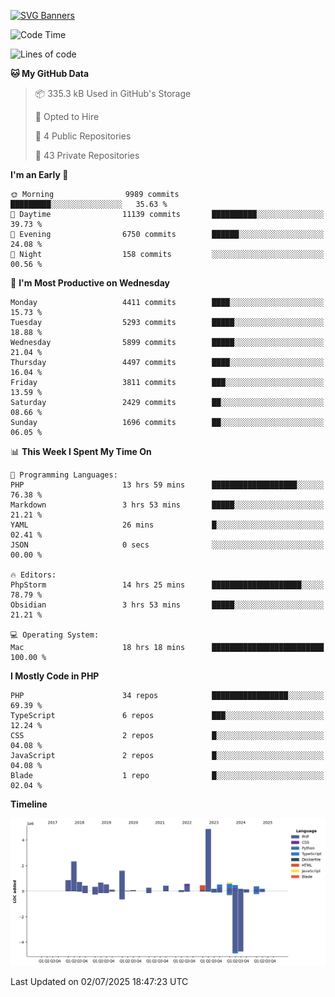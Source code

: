 [![SVG Banners](https://svg-banners.vercel.app/api?type=glitch&text1=Gere_Lajos%F0%9F%92%BB&width=800&height=400)](https://github.com/Akshay090/svg-banners)

<!--START_SECTION:waka-->
![Code Time](http://img.shields.io/badge/Code%20Time-2%2C641%20hrs%208%20mins-blue)

![Lines of code](https://img.shields.io/badge/From%20Hello%20World%20I%27ve%20Written-17.0%20million%20lines%20of%20code-blue)

**🐱 My GitHub Data** 

> 📦 335.3 kB Used in GitHub's Storage 
 > 
> 💼 Opted to Hire
 > 
> 📜 4 Public Repositories 
 > 
> 🔑 43 Private Repositories 
 > 
**I'm an Early 🐤** 

```text
🌞 Morning                9989 commits        █████████░░░░░░░░░░░░░░░░   35.63 % 
🌆 Daytime                11139 commits       ██████████░░░░░░░░░░░░░░░   39.73 % 
🌃 Evening                6750 commits        ██████░░░░░░░░░░░░░░░░░░░   24.08 % 
🌙 Night                  158 commits         ░░░░░░░░░░░░░░░░░░░░░░░░░   00.56 % 
```
📅 **I'm Most Productive on Wednesday** 

```text
Monday                   4411 commits        ████░░░░░░░░░░░░░░░░░░░░░   15.73 % 
Tuesday                  5293 commits        █████░░░░░░░░░░░░░░░░░░░░   18.88 % 
Wednesday                5899 commits        █████░░░░░░░░░░░░░░░░░░░░   21.04 % 
Thursday                 4497 commits        ████░░░░░░░░░░░░░░░░░░░░░   16.04 % 
Friday                   3811 commits        ███░░░░░░░░░░░░░░░░░░░░░░   13.59 % 
Saturday                 2429 commits        ██░░░░░░░░░░░░░░░░░░░░░░░   08.66 % 
Sunday                   1696 commits        ██░░░░░░░░░░░░░░░░░░░░░░░   06.05 % 
```


📊 **This Week I Spent My Time On** 

```text
💬 Programming Languages: 
PHP                      13 hrs 59 mins      ███████████████████░░░░░░   76.38 % 
Markdown                 3 hrs 53 mins       █████░░░░░░░░░░░░░░░░░░░░   21.21 % 
YAML                     26 mins             █░░░░░░░░░░░░░░░░░░░░░░░░   02.41 % 
JSON                     0 secs              ░░░░░░░░░░░░░░░░░░░░░░░░░   00.00 % 

🔥 Editors: 
PhpStorm                 14 hrs 25 mins      ████████████████████░░░░░   78.79 % 
Obsidian                 3 hrs 53 mins       █████░░░░░░░░░░░░░░░░░░░░   21.21 % 

💻 Operating System: 
Mac                      18 hrs 18 mins      █████████████████████████   100.00 % 
```

**I Mostly Code in PHP** 

```text
PHP                      34 repos            █████████████████░░░░░░░░   69.39 % 
TypeScript               6 repos             ███░░░░░░░░░░░░░░░░░░░░░░   12.24 % 
CSS                      2 repos             █░░░░░░░░░░░░░░░░░░░░░░░░   04.08 % 
JavaScript               2 repos             █░░░░░░░░░░░░░░░░░░░░░░░░   04.08 % 
Blade                    1 repo              █░░░░░░░░░░░░░░░░░░░░░░░░   02.04 % 
```



**Timeline**

![Lines of Code chart](https://raw.githubusercontent.com/gere-lajos/gere-lajos/main/assets/bar_graph.png)


 Last Updated on 02/07/2025 18:47:23 UTC
<!--END_SECTION:waka-->
